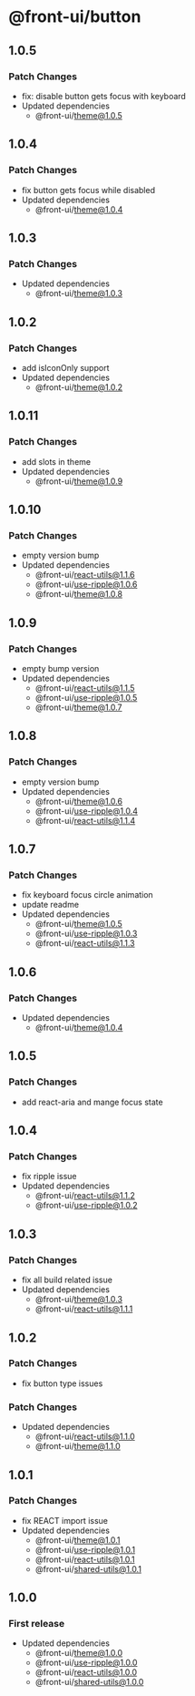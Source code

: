 # @front-ui/button

## 1.0.5

### Patch Changes

- fix: disable button gets focus with keyboard
- Updated dependencies
  - @front-ui/theme@1.0.5

## 1.0.4

### Patch Changes

- fix button gets focus while disabled
- Updated dependencies
  - @front-ui/theme@1.0.4

## 1.0.3

### Patch Changes

- Updated dependencies
  - @front-ui/theme@1.0.3

## 1.0.2

### Patch Changes

- add isIconOnly support
- Updated dependencies
  - @front-ui/theme@1.0.2

## 1.0.11

### Patch Changes

- add slots in theme
- Updated dependencies
  - @front-ui/theme@1.0.9

## 1.0.10

### Patch Changes

- empty version bump
- Updated dependencies
  - @front-ui/react-utils@1.1.6
  - @front-ui/use-ripple@1.0.6
  - @front-ui/theme@1.0.8

## 1.0.9

### Patch Changes

- empty bump version
- Updated dependencies
  - @front-ui/react-utils@1.1.5
  - @front-ui/use-ripple@1.0.5
  - @front-ui/theme@1.0.7

## 1.0.8

### Patch Changes

- empty version bump
- Updated dependencies
  - @front-ui/theme@1.0.6
  - @front-ui/use-ripple@1.0.4
  - @front-ui/react-utils@1.1.4

## 1.0.7

### Patch Changes

- fix keyboard focus circle animation
- update readme
- Updated dependencies
  - @front-ui/theme@1.0.5
  - @front-ui/use-ripple@1.0.3
  - @front-ui/react-utils@1.1.3

## 1.0.6

### Patch Changes

- Updated dependencies
  - @front-ui/theme@1.0.4

## 1.0.5

### Patch Changes

- add react-aria and mange focus state

## 1.0.4

### Patch Changes

- fix ripple issue
- Updated dependencies
  - @front-ui/react-utils@1.1.2
  - @front-ui/use-ripple@1.0.2

## 1.0.3

### Patch Changes

- fix all build related issue
- Updated dependencies
  - @front-ui/theme@1.0.3
  - @front-ui/react-utils@1.1.1

## 1.0.2

### Patch Changes

- fix button type issues

### Patch Changes

- Updated dependencies
  - @front-ui/react-utils@1.1.0
  - @front-ui/theme@1.1.0

## 1.0.1

### Patch Changes

- fix REACT import issue
- Updated dependencies
  - @front-ui/theme@1.0.1
  - @front-ui/use-ripple@1.0.1
  - @front-ui/react-utils@1.0.1
  - @front-ui/shared-utils@1.0.1

## 1.0.0

### First release

- Updated dependencies
  - @front-ui/theme@1.0.0
  - @front-ui/use-ripple@1.0.0
  - @front-ui/react-utils@1.0.0
  - @front-ui/shared-utils@1.0.0
